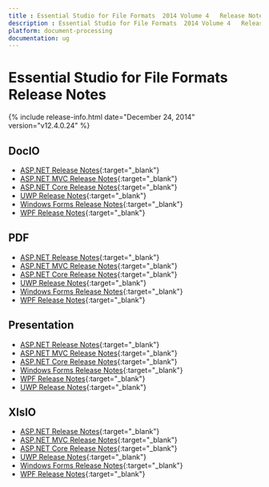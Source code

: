 ```yaml
---
title : Essential Studio for File Formats  2014 Volume 4   Release Notes  
description : Essential Studio for File Formats  2014 Volume 4   Release Notes  
platform: document-processing
documentation: ug
---
```


# Essential Studio for File Formats  Release Notes  

{% include release-info.html date="December 24, 2014"  version="v12.4.0.24" %} 

## DocIO

* [ASP.NET Release Notes](/aspnet/release-notes/v12.4.0.24#docio){:target="_blank"}
* [ASP.NET MVC Release Notes](/aspnetmvc/release-notes/v12.4.0.24#docio){:target="_blank"}
* [ASP.NET Core Release Notes](/aspnet-core/release-notes/v12.4.0.24#docio){:target="_blank"}
* [UWP Release Notes](/uwp/release-notes/v12.4.0.24#docio){:target="_blank"}
* [Windows Forms Release Notes](/windowsforms/release-notes/v12.4.0.24#docio){:target="_blank"}
* [WPF Release Notes](/wpf/release-notes/v12.4.0.24#docio){:target="_blank"}


## PDF

* [ASP.NET Release Notes](/aspnet/release-notes/v12.4.0.24#pdf){:target="_blank"}
* [ASP.NET MVC Release Notes](/aspnetmvc/release-notes/v12.4.0.24#pdf){:target="_blank"}
* [ASP.NET Core Release Notes](/aspnet-core/release-notes/v12.4.0.24#pdf){:target="_blank"}
* [UWP Release Notes](/uwp/release-notes/v12.4.0.24#pdf){:target="_blank"}
* [Windows Forms Release Notes](/windowsforms/release-notes/v12.4.0.24#pdf){:target="_blank"}
* [WPF Release Notes](/wpf/release-notes/v12.4.0.24#pdf){:target="_blank"}


## Presentation

* [ASP.NET Release Notes](/aspnet/release-notes/v12.4.0.24#presentation){:target="_blank"}
* [ASP.NET MVC Release Notes](/aspnetmvc/release-notes/v12.4.0.24#presentation){:target="_blank"}
* [ASP.NET Core Release Notes](/aspnet-core/release-notes/v12.4.0.24#presentation){:target="_blank"}
* [Windows Forms Release Notes](/windowsforms/release-notes/v12.4.0.24#presentation){:target="_blank"}
* [WPF Release Notes](/wpf/release-notes/v12.4.0.24#presentation){:target="_blank"}
* [UWP Release Notes](/uwp/release-notes/v12.4.0.24#presentation){:target="_blank"}


## XlsIO

* [ASP.NET Release Notes](/aspnet/release-notes/v12.4.0.24#xlsio){:target="_blank"}
* [ASP.NET MVC Release Notes](/aspnetmvc/release-notes/v12.4.0.24#xlsio){:target="_blank"}
* [ASP.NET Core Release Notes](/aspnet-core/release-notes/v12.4.0.24#xlsio){:target="_blank"}
* [UWP Release Notes](/uwp/release-notes/v12.4.0.24#xlsio){:target="_blank"}
* [Windows Forms Release Notes](/windowsforms/release-notes/v12.4.0.24#xlsio){:target="_blank"}
* [WPF Release Notes](/wpf/release-notes/v12.4.0.24#xlsio){:target="_blank"}